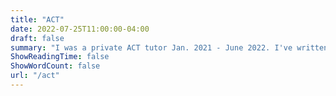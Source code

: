 ```yaml
---
title: "ACT"
date: 2022-07-25T11:00:00-04:00
draft: false
summary: "I was a private ACT tutor Jan. 2021 - June 2022. I've written 10 blog posts on ACT content and general math content. Click here to view."
ShowReadingTime: false
ShowWordCount: false
url: "/act"
---
```

